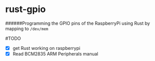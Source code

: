# rust-gpio
######Programming the GPIO pins of the RaspberryPi using Rust by mapping to `/dev/mem`

#TODO
- [x] get Rust working on raspberrypi
- [x] Read BCM2835 ARM Peripherals manual
